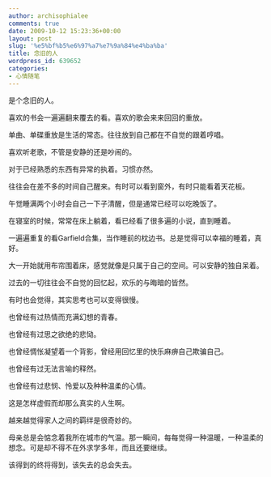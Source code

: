 ```yaml
---
author: archisophialee
comments: true
date: 2009-10-12 15:23:36+00:00
layout: post
slug: '%e5%bf%b5%e6%97%a7%e7%9a%84%e4%ba%ba'
title: 念旧的人
wordpress_id: 639652
categories:
- 心情随笔
---
```


是个念旧的人。

喜欢的书会一遍遍翻来覆去的看。喜欢的歌会来来回回的重放。

单曲、单碟重放是生活的常态。往往放到自己都在不自觉的跟着哼唱。

喜欢听老歌，不管是安静的还是吵闹的。

对于已经熟悉的东西有异常的执着。习惯亦然。

往往会在差不多的时间自己醒来。有时可以看到窗外，有时只能看着天花板。

午觉睡满两个小时会自己一下子清醒，但是通常已经可以吃晚饭了。

在寝室的时候，常常在床上躺着，看已经看了很多遍的小说，直到睡着。

一遍遍重复的看Garfield合集，当作睡前的枕边书。总是觉得可以幸福的睡着，真好。

大一开始就用布帘围着床，感觉就像是只属于自己的空间。可以安静的独自呆着。

过去的一切往往会不自觉的回忆起，欢乐的与晦暗的皆然。

有时也会觉得，其实思考也可以变得很慢。

也曾经有过热情而充满幻想的青春。

也曾经有过思之欲绝的悲恸。

也曾经惆怅凝望着一个背影，曾经用回忆里的快乐麻痹自己欺骗自己。

也曾经有过无法言喻的释然。

也曾经有过悲悯、怜爱以及种种温柔的心情。

这是怎样虚假而却那么真实的人生啊。

越来越觉得家人之间的羁绊是很奇妙的。

母亲总是会惦念着我所在城市的气温。那一瞬间，每每觉得一种温暖，一种温柔的想念。可是却不得不在外求学多年，而且还要继续。

该得到的终将得到，该失去的总会失去。
